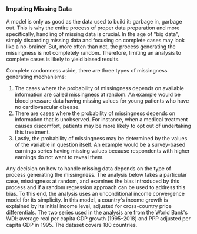 ### Imputing Missing Data

A model is only as good as the data used to build it: garbage in, garbage out. This is why the entire process of proper data preparation and more specifically, handling of missing data is crucial. In the age of "big data", simply discarding missing data and focusing on complete cases may look like a no-brainer. But, more often than not, the process generating the missingness is not completely random. Therefore, limiting an analysis to complete cases is likely to yield biased results.

Complete randomness aside, there are three types of missingness generating mechanisms:

1. The cases where the probability of missingness depends on available information are called missingness at random. An example would be blood pressure data having missing values for young patients who have no cardiovascular disease.
2. There are cases where the probability of missingness depends on information that is unobserved. For instance, when a medical treatment causes discomfort, patients may be more likely to opt out of undertaking this treatment.
3. Lastly, the probability of missingness may be determined by the values of the variable in question itself. An example would be a survey-based earnings series having missing values because respondents with higher earnings do not want to reveal them.

Any decision on how to handle missing data depends on the type of process generating the missingness. The analysis below takes a particular case, missingness at random, and examines the bias introduced by this process and if a random regression approach can be used to address this bias. To this end, the analysis uses an unconditional income convergence model for its simplicity. In this model, a country's income growth is explained by its initial income level, adjusted for cross-country price differentials. The two series used in the analysis are from the World Bank's WDI: average real per capita GDP growth (1995–2018) and PPP adjusted per capita GDP in 1995. The dataset covers 180 countries.

